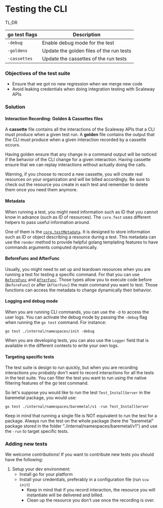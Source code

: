 # Testing the CLI

TL;DR

| go test flags | Description                              |
|---------------|------------------------------------------|
| `-debug`      | Enable debug mode for the test           |
| `-goldens`    | Update the golden files of the run tests |
| `-cassettes`  | Update the cassettes of the run tests    |

### Objectives of the test suite

- Ensure that we got no new regression when we merge new code
- Avoid leaking credentials when doing integration testing with Scaleway APIs

### Solution

#### Interaction Recording: Golden & Cassettes files

A **cassette** file contains all the interactions of the Scaleway APIs that a CLI must produce when a given test run.
A **golden** file contains the output that the CLI must produce when a given interaction recorded by a cassette occurs.

Having golden ensure that any change in a command output will be noticed if the behavior of the CLI change for a given interaction.
Having cassette ensure that we can replay interactions without actually doing the calls.

Warning, if you choose to record a new cassette, you will create real resources on your organization and will be billed accordingly.
Be sure to check out the resource you create in each test and remember to delete them once you need them anymore.

#### Metadata

When running a test, you might need information such as ID that you cannot know in advance (such as ID of resources).
The `core.Test` uses different helpers to pass useful information around.

One of them is the [`core.testMetadata`](https://github.com/scaleway/scaleway-cli/blob/master/internal/core/testing.go#L80).
It is designed to store information such as ID or object describing a resource during a test.
This metadata can use the `render` method to provide helpful golang templating features to have commands arguments computed dynamically.

#### BeforeFunc and AfterFunc

Usually, you might need to set up and teardown resources when you are running a test for testing a specific command.
For that you can use [`BeforeFunc`](https://github.com/scaleway/scaleway-cli/blob/master/internal/core/testing.go#L100) and [`AfterFunc`](https://github.com/scaleway/scaleway-cli/blob/master/internal/core/testing.go#L102).
Those types allow you to execute code before (`BeforeFunc`) or after (`AfterFunc`) the main command you want to test.
Those functions can access the metadata to change dynamically their behavior.

#### Logging and debug mode

When you are running CLI commands, you can use the `-D` to access the user logs.
You can activate the debug mode by passing the `-debug` flag when running the `go test` command.
For instance:

```
go test ./internal/namespaces/init -debug
```

When you are developing tests, you can also use the `Logger` field that is available in the different contexts to write your own logs.

#### Targeting specific tests

The test suite is design to run quickly, but when you are recording interactions you probably don't want to record interactions for all the tests in the test suite.
You can filter the test you want to run using the native filtering features of the go test command.

So let's suppose you would like to run the test `Test_InstallServer` in the baremetal package, you would use:

`go test ./internal/namespaces/baremetal/v1 -run Test_InstallServer`

Keep in mind that running a single file is NOT equivalent to run the test for a package.
Always run the test on the whole package (here the "baremetal" package stored in the folder "./internal/namespaces/baremetal/v1") and use the `-run` to target specific tests.

### Adding new tests

We welcome contributions!
If you want to contribute new tests you should have the following:

1. Setup your dev environment:
    - Install go for your platform
    - Install your credentials, preferably in a configuration file (run `scw init`)
        - Keep in mind that if you record interaction, the resource you will instantiate will be delivered and billed.
        - Clean up the resource you don't use once the recording is over.